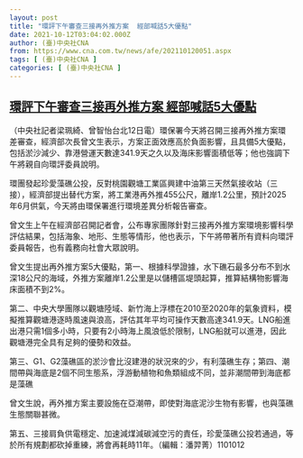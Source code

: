 ```yaml
---
layout: post
title: "環評下午審查三接再外推方案  經部喊話5大優點"
date: 2021-10-12T03:04:02.000Z
author: (臺)中央社CNA
from: https://www.cna.com.tw/news/afe/202110120051.aspx
tags: [ (臺)中央社CNA ]
categories: [ (臺)中央社CNA ]
---
```

<!--1634007842000-->
[環評下午審查三接再外推方案  經部喊話5大優點](https://www.cna.com.tw/news/afe/202110120051.aspx)
------

<div>
<div></div><div><p>（中央社記者梁珮綺、曾智怡台北12日電）環保署今天將召開三接再外推方案環差審查，經濟部次長曾文生表示，方案正面效應高於負面影響，且具備5大優點，包括淤沙減少、靠港營運天數達341.9天之久以及海床影響面積低等；他也強調下午將親自向環評委員說明。</p><p>環團發起珍愛藻礁公投，反對桃園觀塘工業區興建中油第三天然氣接收站（三接），經濟部提出替代方案，將工業港再外推455公尺，離岸1.2公里，預計2025年6月供氣，今天將由環保署進行環境差異分析報告審查。</p><p>曾文生上午在經濟部召開記者會，公布專家團隊針對三接再外推方案環境影響科學評估結果，包括海象、地形、生態等情形，他也表示，下午將帶著所有資料向環評委員報告，也有義務向社會大眾說明。</p><p>曾文生提出再外推方案5大優點，第一、根據科學證據，水下礁石最多分布不到水深18公尺的海域，外推方案離岸1.2公里是以儲槽區堤頭起算，推算結構物影響海床面積不到2%。</p><p>第二、中央大學團隊以觀塘陸域、新竹海上浮標在2010至2020年的氣象資料，模擬推算觀塘港逐時風速與浪高，評估其年平均可操作天數高達341.9天。LNG船進出港只需1個多小時，只要有2小時海上風浪低於限制，LNG船就可以進港，因此觀塘港完全具有足夠的優勢和效益。</p><p>第三、G1、G2藻礁區的淤沙會比沒建港的狀況來的少，有利藻礁生存；第四、潮間帶與海底是2個不同生態系，浮游動植物和魚類組成不同，並非潮間帶到海底都是藻礁</p><p>曾文生說，再外推方案主要設施在亞潮帶，即使對海底泥沙生物有影響，也與藻礁生態關聯甚微。</p><p>第五、三接肩負供電穩定、加速減煤減碳減空污的責任，珍愛藻礁公投若通過，等於所有規劃都砍掉重練，將會再耗時11年。（編輯：潘羿菁）1101012</p></div>
</div>
